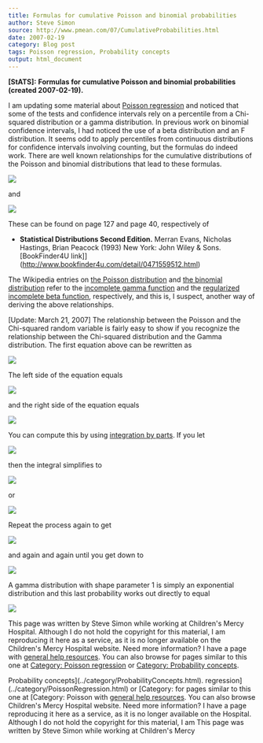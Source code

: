 ```yaml
---
title: Formulas for cumulative Poisson and binomial probabilities
author: Steve Simon
source: http://www.pmean.com/07/CumulativeProbabilities.html
date: 2007-02-19
category: Blog post
tags: Poisson regression, Probability concepts
output: html_document
---
```

**[StATS]:** **Formulas for cumulative Poisson and
binomial probabilities (created 2007-02-19).**

I am updating some material about [Poisson
regression](../99/poisson.html) and noticed that some of the tests and
confidence intervals rely on a percentile from a Chi-squared
distribution or a gamma distribution. In previous work on binomial
confidence intervals, I had noticed the use of a beta distribution and
an F distribution. It seems odd to apply percentiles from continuous
distributions for confidence intervals involving counting, but the
formulas do indeed work. There are well known relationships for the
cumulative distributions of the Poisson and binomial distributions that
lead to these formulas.

![](../../../web/images/07/CumulativeProbabilities01.gif)

and

![](../../../web/images/07/CumulativeProbabilities02.gif)

These can be found on page 127 and page 40, respectively of

-   **Statistical Distributions Second Edition.** Merran Evans, Nicholas
    Hastings, Brian Peacock (1993) New York: John Wiley & Sons.
    [BookFinder4U
    link]](http://www.bookfinder4u.com/detail/0471559512.html)

The Wikipedia entries on [the Poisson
distribution](http://en.wikipedia.org/wiki/Poisson_distribution) and
[the binomial
distribution](http://en.wikipedia.org/wiki/Binomial_distribution) refer
to the [incomplete gamma
function](http://en.wikipedia.org/wiki/Incomplete_gamma_function) and
the [regularized incomplete beta
function](http://en.wikipedia.org/wiki/Incomplete_beta_function#Incomplete_beta_function),
respectively, and this is, I suspect, another way of deriving the above
relationships.

[Update: March 21, 2007] The relationship between the Poisson and the
Chi-squared random variable is fairly easy to show if you recognize the
relationship between the Chi-squared distribution and the Gamma
distribution. The first equation above can be rewritten as

![](../../../web/images/07/CumulativeProbabilities03.gif)

The left side of the equation equals

![](../../../web/images/07/CumulativeProbabilities04.gif)

and the right side of the equation equals

![](../../../web/images/07/CumulativeProbabilities05.gif)

You can compute this by using [integration by
parts](http://en.wikipedia.org/wiki/Integration_by_parts). If you let

![](../../../web/images/07/CumulativeProbabilities06.gif)

then the integral simplifies to

![](../../../web/images/07/CumulativeProbabilities07.gif)

or

![](../../../web/images/07/CumulativeProbabilities08.gif)

Repeat the process again to get

![](../../../web/images/07/CumulativeProbabilities09.gif)

and again and again until you get down to

![](../../../web/images/07/CumulativeProbabilities10.gif)

A gamma distribution with shape parameter 1 is simply an exponential
distribution and this last probability works out directly to equal

![](../../../web/images/07/CumulativeProbabilities11.gif)

This page was written by Steve Simon while working at Children's Mercy
Hospital. Although I do not hold the copyright for this material, I am
reproducing it here as a service, as it is no longer available on the
Children's Mercy Hospital website. Need more information? I have a page
with [general help resources](../GeneralHelp.html). You can also browse
for pages similar to this one at [Category: Poisson
regression](../category/PoissonRegression.html) or [Category:
Probability concepts](../category/ProbabilityConcepts.html).
<!---More--->
Probability concepts](../category/ProbabilityConcepts.html).
regression](../category/PoissonRegression.html) or [Category:
for pages similar to this one at [Category: Poisson
with [general help resources](../GeneralHelp.html). You can also browse
Children's Mercy Hospital website. Need more information? I have a page
reproducing it here as a service, as it is no longer available on the
Hospital. Although I do not hold the copyright for this material, I am
This page was written by Steve Simon while working at Children's Mercy

<!---Do not use
**[StATS]:** **Formulas for cumulative Poisson and
This page was written by Steve Simon while working at Children's Mercy
Hospital. Although I do not hold the copyright for this material, I am
reproducing it here as a service, as it is no longer available on the
Children's Mercy Hospital website. Need more information? I have a page
with [general help resources](../GeneralHelp.html). You can also browse
for pages similar to this one at [Category: Poisson
regression](../category/PoissonRegression.html) or [Category:
Probability concepts](../category/ProbabilityConcepts.html).
--->

